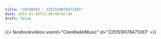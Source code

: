 ```yaml
---
title: "20190103 - 2251519078471283"
date: 2019-01-03T12:00:00+02:00
draft: false
---
```


{{< facebookvideov userid="ClareRadelMusic" id="2251519078471283" >}}